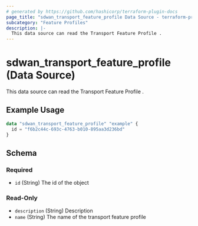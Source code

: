 ```yaml
---
# generated by https://github.com/hashicorp/terraform-plugin-docs
page_title: "sdwan_transport_feature_profile Data Source - terraform-provider-sdwan"
subcategory: "Feature Profiles"
description: |-
  This data source can read the Transport Feature Profile .
---
```


# sdwan_transport_feature_profile (Data Source)

This data source can read the Transport Feature Profile .

## Example Usage

```terraform
data "sdwan_transport_feature_profile" "example" {
  id = "f6b2c44c-693c-4763-b010-895aa3d236bd"
}
```

<!-- schema generated by tfplugindocs -->
## Schema

### Required

- `id` (String) The id of the object

### Read-Only

- `description` (String) Description
- `name` (String) The name of the transport feature profile
